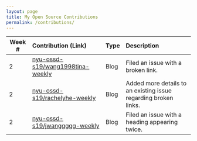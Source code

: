 ```yaml
---
layout: page
title: My Open Source Contributions
permalink: /contributions/
---
```


<!-- 
Type of the contribution should be "Wikipedia edit", "OpenStreet Map feature", "Documentation", "Course website", "Blog", 
"Browse Add-on", etc. 

The descriptioin should include a brief summary of what you did. 

Replace the first row with your contribution. 

--> 

| Week #       | Contribution (Link)  | Type  | Description | 
|---|:---|:---|:---|
| 2 | [nyu-ossd-s19/wang1998tina-weekly](https://github.com/nyu-ossd-s19/wang1998tina-weekly/issues/1) | Blog | Filed an issue with a broken link. |
| 2 | [nyu-ossd-s19/rachelyhe-weekly](https://github.com/nyu-ossd-s19/rachelyhe-weekly/issues/1) | Blog | Added more details to an existing issue regarding broken links. |
| 2 | [nyu-ossd-s19/jwanggggg-weekly](https://github.com/nyu-ossd-s19/jwanggggg-weekly/issues/1) | Blog | Filed an issue with a heading appearing twice. |